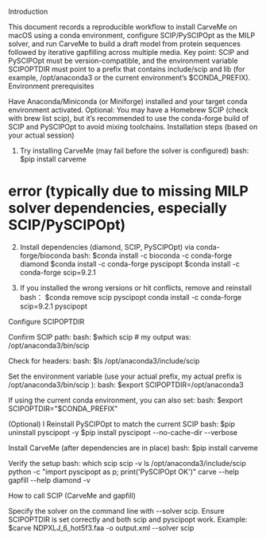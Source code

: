 Introduction

This document records a reproducible workflow to install CarveMe on macOS using a conda environment, configure SCIP/PySCIPOpt as the MILP solver, and run CarveMe to build a draft model from protein sequences followed by iterative gapfilling across multiple media.
Key point: SCIP and PySCIPOpt must be version-compatible, and the environment variable SCIPOPTDIR must point to a prefix that contains include/scip and lib (for example, /opt/anaconda3 or the current environment’s $CONDA_PREFIX).
Environment prerequisites

Have Anaconda/Miniconda (or Miniforge) installed and your target conda environment activated.
Optional: You may have a Homebrew SCIP (check with brew list scip), but it’s recommended to use the conda-forge build of SCIP and PySCIPOpt to avoid mixing toolchains.
Installation steps (based on your actual session)

1. Try installing CarveMe (may fail before the solver is configured)
bash:
$pip install carveme
# error (typically due to missing MILP solver dependencies, especially SCIP/PySCIPOpt)

2. Install dependencies (diamond, SCIP, PySCIPOpt) via conda-forge/bioconda
bash:
$conda install -c bioconda -c conda-forge diamond
$conda install -c conda-forge pyscipopt
$conda install -c conda-forge scip=9.2.1

3. If you installed the wrong versions or hit conflicts, remove and reinstall
bash：
$conda remove scip pyscipopt
conda install -c conda-forge scip=9.2.1 pyscipopt

Configure SCIPOPTDIR

Confirm SCIP path:
bash:
$which scip   # my output was: /opt/anaconda3/bin/scip

Check for headers:
bash:
$ls /opt/anaconda3/include/scip

Set the environment variable (use your actual prefix, my actual prefix is  /opt/anaconda3/bin/scip ):
bash:
$export SCIPOPTDIR=/opt/anaconda3

If using the current conda environment, you can also set:
bash:
$export SCIPOPTDIR="$CONDA_PREFIX"

(Optional) I Reinstall PySCIPOpt to match the current SCIP
bash:
$pip uninstall pyscipopt -y
$pip install pyscipopt --no-cache-dir --verbose

Install CarveMe (after dependencies are in place)
bash:
$pip install carveme

Verify the setup
bash:
which scip
scip -v
ls /opt/anaconda3/include/scip
python -c "import pyscipopt as p; print('PySCIPOpt OK')"
carve --help
gapfill --help
diamond -v

How to call SCIP (CarveMe and gapfill)

Specify the solver on the command line with --solver scip. Ensure SCIPOPTDIR is set correctly and both scip and pyscipopt work.
Example:
$carve NDPXLJ_6_hot5f3.faa -o output.xml --solver scip